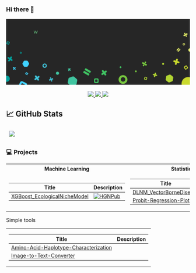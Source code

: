 ### Hi there 👋

![Wei Kit's GitHub Banner](./assets/GitHubheader.gif)

<p align="center">
<a href="mailto:weikitphang@gmail.com">
    <img src="https://img.shields.io/badge/-Email-red?style=flat-square&logo=gmail&logoColor=white">
</a>
<a href="https://www.linkedin.com/in/wei-kit-phang-0688b4136/">
    <img src="https://img.shields.io/badge/-Linkedin-blue?style=flat-square&logo=linkedin">
</a>
<a href="https://www.researchgate.net/profile/Wei_Kit_Phang/">
    <img src="https://img.shields.io/badge/ResearchGate-04d4ac">
</a>
<br/>

## &#x1f4c8; GitHub Stats
<a href="https://github.com/WKPhang">
  <img align="center" style="margin:0.5rem" src="https://github-readme-stats.vercel.app/api/top-langs/?username=WKPhang&hide=html,css&title_color=ffffff&text_color=c9cacc&icon_color=4AB197&bg_color=1A2B34" />
</a>
<br/>

### 💻 Projects
<table>
<tr><th>Machine Learning </th><th>Statistics</th></tr>
</tr><td>
    
|Title | Description |
|--|--|
| [XGBoost_EcologicalNicheModel](https://github.com/WKPhang/XGBoost_EcologicalNicheModel) | [![HGNPub](https://img.shields.io/badge/Published-black?style=flat-square&logo=googlescholar)](https://www.frontiersin.org/articles/10.3389/fmicb.2023.1126418/full) |
</td><td>

|Title | Description |
|--|--|
| [DLNM_VectorBorneDisease](https://github.com/WKPhang/DLNM_VectorBorneDisease) | |
|[Probit-Regression-Plot](https://github.com/WKPhang/Probit-Regression-Plot) | |

</td></tr> </table>

<table>
<tr>Simple tools </tr>
</tr><td>

|Title | Description |
|--|--|
| [Amino-Acid-Haplotype-Characterization](https://github.com/WKPhang/Amino-Acid-Haplotype-Characterization) | |
| [Image-to-Text-Converter](https://github.com/WKPhang/Image-to-Text-Converter) | |

</td></tr> </table>

<!--
**WKPhang/WKPhang** is a ✨ _special_ ✨ repository because its `README.md` (this file) appears on your GitHub profile.

Here are some ideas to get you started:

- 🔭 I’m currently working on ...
- 🌱 I’m currently learning ...
- 👯 I’m looking to collaborate on ...
- 🤔 I’m looking for help with ...
- 💬 Ask me about ...
- 📫 How to reach me: ...
- 😄 Pronouns: ...
- ⚡ Fun fact: ...
-->
